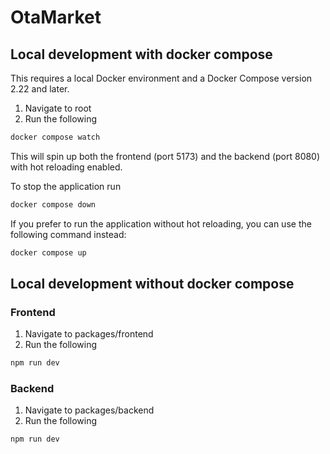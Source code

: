 # OtaMarket

## Local development with docker compose

This requires a local Docker environment and a Docker Compose version 2.22 and later.

1. Navigate to root
2. Run the following

```sh
docker compose watch

```

This will spin up both the frontend (port 5173) and the backend (port 8080) with hot reloading enabled.

To stop the application run

```sh
docker compose down

```

If you prefer to run the application without hot reloading, you can use the following command instead:

```sh
docker compose up

```

## Local development without docker compose

### Frontend

1. Navigate to packages/frontend
2. Run the following


```sh
npm run dev

```
### Backend

1. Navigate to packages/backend
2. Run the following


```sh
npm run dev

```

